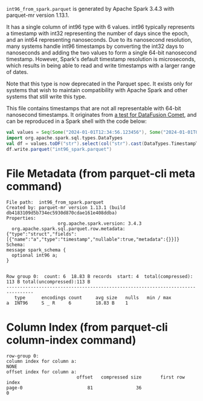 <!--
  ~ Licensed to the Apache Software Foundation (ASF) under one
  ~ or more contributor license agreements.  See the NOTICE file
  ~ distributed with this work for additional information
  ~ regarding copyright ownership.  The ASF licenses this file
  ~ to you under the Apache License, Version 2.0 (the
  ~ "License"); you may not use this file except in compliance
  ~ with the License.  You may obtain a copy of the License at
  ~
  ~   http://www.apache.org/licenses/LICENSE-2.0
  ~
  ~ Unless required by applicable law or agreed to in writing,
  ~ software distributed under the License is distributed on an
  ~ "AS IS" BASIS, WITHOUT WARRANTIES OR CONDITIONS OF ANY
  ~ KIND, either express or implied.  See the License for the
  ~ specific language governing permissions and limitations
  ~ under the License.
  -->

`int96_from_spark.parquet` is generated by Apache Spark 3.4.3 with parquet-mr version 1.13.1.

It has a single column of int96 type with 6 values. int96 typically represents a timestamp with
int32 representing the number of days since the epoch, and an int64 representing
nanoseconds. Due to its nanosecond resolution, many systems handle int96 timestamps by
converting the int32 days to nanoseconds and adding the two values to form a single
64-bit nanosecond timestamp. However, Spark's default timestamp resolution is microseconds, which
results in being able to read and write timestamps with a larger range of dates.

Note that this type is now deprecated in the Parquet spec. It exists only for systems that wish
to maintain compatibility with Apache Spark and other systems that still write this type.

This file contains timestamps that are not all representable with 64-bit nanosecond timestamps.
It originates from [a test for DataFusion Comet](https://github.com/apache/datafusion-comet/blob/fa5910efd927e115d1717b5f0c78fad0ece75c6c/spark/src/test/scala/org/apache/comet/CometCastSuite.scala#L902),
and can be reproduced in a Spark shell with the code below:

```scala
val values = Seq(Some("2024-01-01T12:34:56.123456"), Some("2024-01-01T01:00:00Z"), Some("9999-12-31T01:00:00-02:00"), Some("2024-12-31T01:00:00+02:00"), None, Some("290000-12-31T01:00:00+02:00"))
import org.apache.spark.sql.types.DataTypes
val df = values.toDF("str").select(col("str").cast(DataTypes.TimestampType).as("a")).coalesce(1)
df.write.parquet("int96_spark.parquet")
```

# File Metadata (from parquet-cli meta command)
```
File path:  int96_from_spark.parquet
Created by: parquet-mr version 1.13.1 (build db4183109d5b734ec5930d870cdae161e408ddba)
Properties:
                   org.apache.spark.version: 3.4.3
  org.apache.spark.sql.parquet.row.metadata: {"type":"struct","fields":[{"name":"a","type":"timestamp","nullable":true,"metadata":{}}]}
Schema:
message spark_schema {
  optional int96 a;
}


Row group 0:  count: 6  18.83 B records  start: 4  total(compressed): 113 B total(uncompressed):113 B 
--------------------------------------------------------------------------------
   type      encodings count     avg size   nulls   min / max
a  INT96     S _ R     6         18.83 B    1       
```

# Column Index (from parquet-cli column-index command)
```
row-group 0:
column index for column a:
NONE
offset index for column a:
                          offset   compressed size       first row index
page-0                        81                36                     0
```
